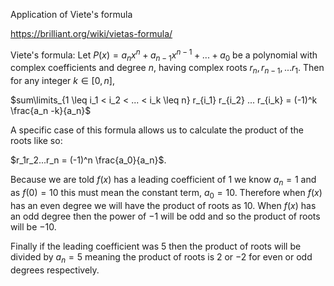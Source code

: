Application of Viete's formula 

https://brilliant.org/wiki/vietas-formula/

Viete's formula:
Let $P(x) = a_nx^n+a_{n-1}x^{n-1}+...+a_0$ be a polynomial with complex coefficients and degree $n$, having complex roots $r_n,r_{n-1},...r_1$. Then for any integer $k \in [0,n]$,

$sum\limits_{1 \leq i_1 < i_2 < ... < i_k \leq n} r_{i_1} r_{i_2} ... r_{i_k} = (-1)^k \frac{a_n -k}{a_n}$

A specific case of this formula allows us to calculate the product of the roots like so:

$r_1r_2...r_n = (-1)^n \frac{a_0}{a_n}$.

Because  we are told $f(x)$ has a leading coefficient of 1 we know $a_n = 1$ and as $f(0) = 10$ this must mean the constant term, $a_0 = 10$. Therefore when $f(x)$ has an even degree we will have the product of roots as $10$. When $f(x)$ has an odd degree then the power of $-1$ will be odd and so the product of roots will be $-10$. 

Finally if the leading coefficient was 5 then the product of roots will be divided by $a_n =5$ meaning the product of roots is $2$ or $-2$ for even or odd degrees respectively. 

